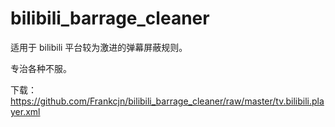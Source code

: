 # bilibili_barrage_cleaner
适用于 bilibili 平台较为激进的弹幕屏蔽规则。

专治各种不服。

下载：
https://github.com/Frankcjn/bilibili_barrage_cleaner/raw/master/tv.bilibili.player.xml
